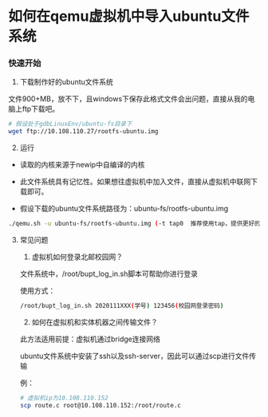 # 如何在qemu虚拟机中导入ubuntu文件系统

### 快速开始

  1. 下载制作好的ubuntu文件系统

  文件900+MB，放不下，且windows下保存此格式文件会出问题，直接从我的电脑上ftp下载吧。

  ```bash
  # 假设处于gdbLinuxEnv/ubuntu-fs目录下
  wget ftp://10.108.110.27/rootfs-ubuntu.img
  ```

  2. 运行

  * 读取的内核来源于newip中自编译的内核

  * 此文件系统具有记忆性。如果想往虚拟机中加入文件，直接从虚拟机中联网下载即可。 

  * 假设下载的ubuntu文件系统路径为：ubuntu-fs/rootfs-ubuntu.img 

  ```bash
  ./qemu.sh -u ubuntu-fs/rootfs-ubuntu.img (-t tap0  推荐使用tap，提供更好的联网支持。详情见bridge/README.md)
  ```
  3. 常见问题

     1. 虚拟机如何登录北邮校园网？

       文件系统中，/root/bupt_log_in.sh脚本可帮助你进行登录

       使用方式：

       ```bash
       /root/bupt_log_in.sh 2020111XXX(学号) 123456(校园网登录密码)
       ```

     2. 如何在虚拟机和实体机器之间传输文件？

       此方法适用前提：虚拟机通过bridge连接网络

       ubuntu文件系统中安装了ssh以及ssh-server，因此可以通过scp进行文件传输

       例：

       ```bash
       # 虚拟机ip为10.108.110.152
       scp route.c root@10.108.110.152:/root/route.c
       ```
